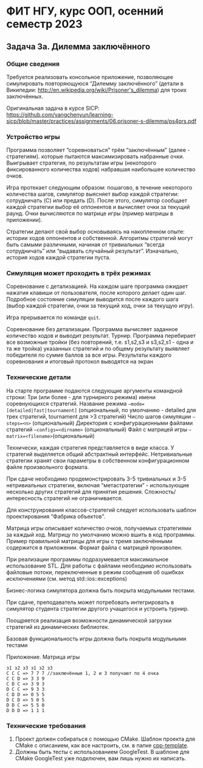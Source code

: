 # ФИТ НГУ, курс ООП, осенний семестр 2023

## Задача 3a. Дилемма заключённого

### Общие сведения

Требуется реализовать консольное приложение, позволяющее симулировать повторяющуюся “Дилемму заключённого” (детали в Википедии: http://en.wikipedia.org/wiki/Prisoner's_dilemma) для троих заключённых.

Оригинальная задача в курсе SICP: https://github.com/yangchenyun/learning-sicp/blob/master/practices/assignments/06.prisoner-s-dilemma/ps4prs.pdf

### Устройство игры

Программа позволяет “соревноваться” трём “заключённым” (далее - стратегиям). которые пытаются максимизировать набранные очки. Выигрывает стратегия, по результатам игры (некоторого фиксированного количества ходов) набравшая наибольшее количество очков.

Игра протекает следующим образом: пошагово, в течение некоторого количества шагов, симулятор выясняет выбор каждой стратегии: сотрудничать (C) или предать (D). После этого, симулятор сообщает каждой стратегии выбор её оппонентов и вычисляет очки за текущий раунд. Очки вычисляются по матрице игры (пример матрицы в приложении).

Стратегии делают свой выбор основываясь на накопленном опыте: истории ходов оппонентов и собственной. Алгоритмы стратегий могут быть самыми различными, начиная от тривиальных “всегда сотрудничать” или “выдавать случайный результат”. Изначально, история ходов каждой стратегии пуста.

### Симуляция может проходить в трёх режимах

Соревнование с детализацией. На каждом шаге программа ожидает нажатия клавиши от пользователя, после которого делает один шаг. Подробное состояние симуляции выводится после каждого шага (выбор каждой стратегии, очки за текущий ход, очки за текущую игру).

Игра прерывается по команде `quit`.

Соревнование без детализации. Программа вычисляет заданное количество ходов и выводит результат.
Турнир. Программа перебирает все возможные тройки (без повторений, т.е. s1,s2,s3 и s3,s2,s1 - одна и та же тройка) указанных стратегий и по общему результату выявляет победителя по сумме баллов за все игры. Результаты каждого соревнования и итоговый протокол выводятся на экран

### Технические детали

На старте программе подаются следующие аргументы командной строки:
Три (или более - для турнирного режима) имени соревнующихся стратегий.
Название режима `—mode=[detailed|fast|tournament]` (опциональный, по умолчанию - detailed для трех стратегий, tournament для >3 стратегий)
Число шагов симуляции `—steps=<n>` (опциональный)
Директория с конфигурационными файлами стратегий `—configs=<dirname>` (опциональный)
Файл с матрицей игры `—matrix=<filename>`(опциональный)

Технически, каждая стратегия представляется в виде класса. У стратегий выделяется общий абстрактный интерфейс. Нетривиальные стратегии хранят свои параметры в собственном конфигурационном файле произвольного формата.

При сдаче необходимо продемонстрировать 3-5 тривиальных и 3-5 нетривиальных стратегии, включая “метастратегии” - использующие несколько других стратегий для принятия решения. Сложность/интересность стратегий не ограничивается.

Для конструирования классов-стратегий следует использовать шаблон проектирования “Фабрика объектов”.

Матрица игры описывает количество очков, получаемых стратегиями за каждый ход. Матрицу по умолчанию можно вшить в код программы. Пример правильной матрицы для игры с тремя заключёнными содержится в приложении. Формат файла с матрицей произволен.

При реализации программы подразумевается максимальное использование STL. Для работы с файлами необходимо использовать файловые потоки, переключенные в режим сообщения об ошибках исключениями (см. метод std::ios::exceptions)

Бизнес-логика симулятора должна быть покрыта модульными тестами.

При сдаче, преподаватель может потребовать интегрировать в симулятор студента стратегии другого учащегося и устроить турнир.

Поощряется реализация возможности динамической загрузки стратегий из динамических библиотек.

Базовая функциональность игры должна быть покрыта модульными тестами

Приложение. Матрица игры

```text
з1 з2 з3 з1 з2 з3
С С С => 7 7 7 //заключённые 1, 2 и 3 получают по 4 очка
C C D => 3 3 9
C D C => 3 9 3
D C C => 9 3 3
C D D => 0 5 5
D C D => 5 0 5
D D C => 5 5 0
D D D => 1 1 1
```

### Технические требования

1. Проект должен собираться с помощью CMake. Шаблон проекта для CMake с описанием, как все настроить, см. в папке [cpp-template](../cpp-template).
2. Должны быть тесты с использованием GoogleTest. В шаблоне для CMake GoogleTest уже подключен, вам лишь нужно их написать.
